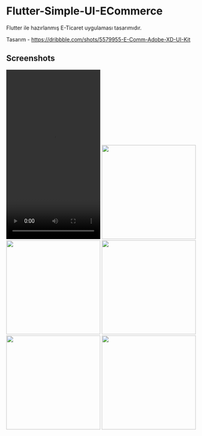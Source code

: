 # Flutter-Simple-UI-ECommerce

Flutter ile hazırlanmış E-Ticaret uygulaması tasarımıdır.

Tasarım - https://dribbble.com/shots/5579955-E-Comm-Adobe-XD-UI-Kit

## Screenshots

<kbd>
<video width="250" height="450" controls>
  <source src="https://raw.githubusercontent.com/ahmeteminkara/Flutter-Simple-UI-ECommerce/master/media/ssvideo.mp4" type="video/mp4">
  Your browser does not support the video tag.
</video></kbd>   <kbd>
<img src="https://raw.githubusercontent.com/ahmeteminkara/Flutter-Simple-UI-ECommerce/master/media/ECommerce1.jpg" width="250" /></kbd>    <kbd>
<img src="https://raw.githubusercontent.com/ahmeteminkara/Flutter-Simple-UI-ECommerce/master/media/ECommerce2.jpg" width="250" /></kbd>    <kbd>
<img src="https://raw.githubusercontent.com/ahmeteminkara/Flutter-Simple-UI-ECommerce/master/media/ECommerce3.jpg" width="250" /></kbd>    <kbd>
<img src="https://raw.githubusercontent.com/ahmeteminkara/Flutter-Simple-UI-ECommerce/master/media/ECommerce4.jpg" width="250" /></kbd>    <kbd>
<img src="https://raw.githubusercontent.com/ahmeteminkara/Flutter-Simple-UI-ECommerce/master/media/ECommerce5.jpg" width="250" /></kbd>
